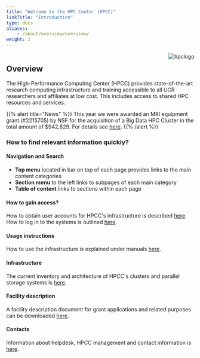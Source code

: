```yaml
---
title: "Welcome to the HPC Center (HPCC)"
linkTitle: "Introduction"
type: docs
aliases:
    - /about/overview/overview/
weight: 2
---
```


<img align="right" title="hpclogo" src="/img/background_small.jpg"><img/>

## Overview

The High-Performance Computing Center (HPCC) provides state-of-the-art research computing
infrastructure and training accessible to all UCR researchers and affiliates at low cost. This
includes access to shared HPC resources and services. 

{{% alert title="News" %}}
This year we were awarded an MRI equipment grant (#2215705) by NSF for the acquisition of a Big Data HPC Cluster in the total amount of $942,829. For details see <a href="https://www.nsf.gov/awardsearch/showAward?AWD_ID=2215705&HistoricalAwards=false">here</a>.</li>
{{% /alert %}}

### How to find relevant information quickly?

#### Navigation and Search 

+ __Top menu__ located in bar on top of each page provides links to the main content categories 
+ __Section menu__ to the left links to subpages of each main category 
+ __Table of content__ links to sections within each page

#### How to gain access?

How to obtain user accounts for HPCC's infrastructure is described [here](https://hpcc.ucr.edu/about/overview/access/).
How to log in to the systems is outlined [here](https://hpcc.ucr.edu/manuals/access/login/).

#### Usage instructions

How to use the infrastructure is explained under manuals [here](https://hpcc.ucr.edu/manuals/).

#### Infrastructure 

The current inventory and architecture of HPCC's clusters and parallel storage systems is [here](https://hpcc.ucr.edu/about/hardware/overview/).

#### Facility description 

A facility description document for grant applications and related purposes can be downloaded [here](https://goo.gl/43eOwQ).

#### Contacts

Information about helpdesk, HPCC management and contact information is [here](https://hpcc.ucr.edu/about/overview/people/).

